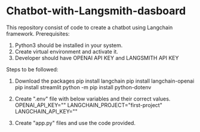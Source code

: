 # Chatbot-with-Langsmith-dasboard
This repository consist of code to create a chatbot using Langchain framework.
Prerequisites:
1. Python3 should be installed in your system.
2. Create virtual environment and activate it.
3. Developer should have OPENAI API KEY and LANGSMITH API KEY


Steps to be followed:
1. Download the packages
pip install langchain
pip install langchain-openai
pip install streamlit
python -m pip install python-dotenv

2. Create ".env" file with below variables and their correct values.
OPENAI_API_KEY="<your key>"
LANGCHAIN_PROJECT="first-project"
LANGCHAIN_API_KEY="<your key>"

3. Create "app.py" files and use the code provided.





